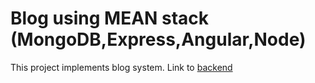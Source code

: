 # Blog using MEAN stack (MongoDB,Express,Angular,Node)
This project implements blog system. 
Link to [backend](http://github.com/ismatullaevash/blog-api)


